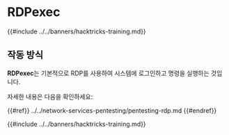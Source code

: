 # RDPexec

{{#include ../../banners/hacktricks-training.md}}

## 작동 방식

**RDPexec**는 기본적으로 RDP를 사용하여 시스템에 로그인하고 명령을 실행하는 것입니다.

자세한 내용은 다음을 확인하세요:

{{#ref}}
../../network-services-pentesting/pentesting-rdp.md
{{#endref}}

{{#include ../../banners/hacktricks-training.md}}

